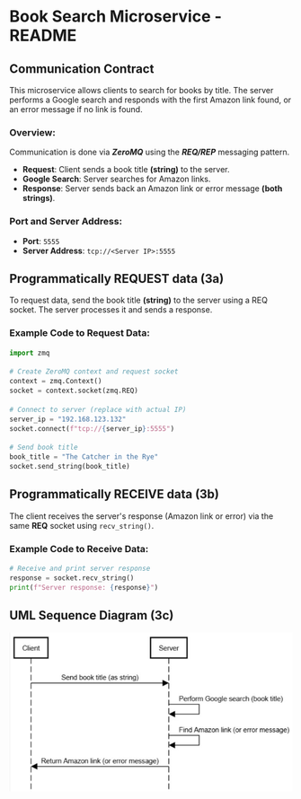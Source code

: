 # Book Search Microservice - README

## Communication Contract

This microservice allows clients to search for books by title. The server performs a Google search and responds with the first Amazon link found, or an error message if no link is found.

### Overview:
Communication is done via ***ZeroMQ*** using the ***REQ/REP*** messaging pattern.
- **Request**: Client sends a book title **(string)** to the server.
- **Google Search**: Server searches for Amazon links.
- **Response**: Server sends back an Amazon link or error message **(both strings)**.

### Port and Server Address:
- **Port**: `5555`
- **Server Address**: `tcp://<Server IP>:5555`

## Programmatically REQUEST data (3a)

To request data, send the book title **(string)** to the server using a REQ socket. The server processes it and sends a response.

### Example Code to Request Data:

```python
import zmq

# Create ZeroMQ context and request socket
context = zmq.Context()
socket = context.socket(zmq.REQ)

# Connect to server (replace with actual IP)
server_ip = "192.168.123.132"  
socket.connect(f"tcp://{server_ip}:5555")

# Send book title
book_title = "The Catcher in the Rye"
socket.send_string(book_title)
```
## Programmatically RECEIVE data (3b)

The client receives the server's response (Amazon link or error) via the same **REQ** socket using `recv_string()`.

### Example Code to Receive Data:

```python
# Receive and print server response
response = socket.recv_string()
print(f"Server response: {response}")
```
## UML Sequence Diagram (3c)
![UML Sequence Diagram](assets/UML%20Sequence%20Diagram%20CS361.jpg)




